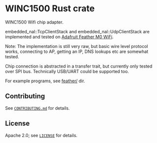 # WINC1500 Rust crate

WINC1500 Wifi chip adapter.

embedded_nal::TcpClientStack and embedded_nal::UdpClientStack are implemented
and tested on [Adafruit Feather M0 WiFi](https://www.adafruit.com/product/3010).

Note: The implementation is still very raw, but basic wire level protocol works,
connecting to AP, getting an IP, DNS lookups etc are somewhat tested.

Chip connection is abstracted in a transfer trait, but currently only tested over
SPI bus. Technically USB/UART could be supported too.

For example programs, see [feather/](https://github.com/kaidokert/winc-rs/tree/main/feather) dir.

## Contributing

See [`CONTRIBUTING.md`](CONTRIBUTING.md) for details.

## License

Apache 2.0; see [`LICENSE`](LICENSE) for details.
